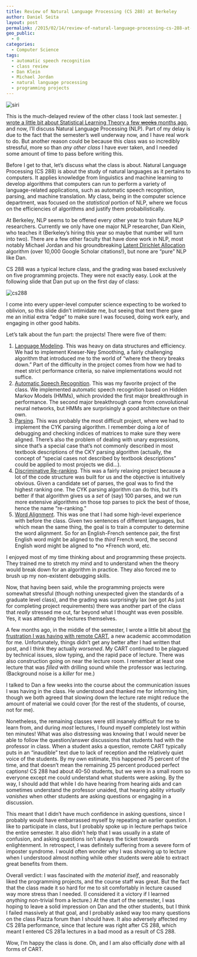 ```yaml
---
title: Review of Natural Language Processing (CS 288) at Berkeley
author: Daniel Seita
layout: post
permalink: /2015/02/14/review-of-natural-language-processing-cs-288-at-berkeley/
geo_public:
  - 0
categories:
  - Computer Science
tags:
  - automatic speech recognition
  - class review
  - Dan Klein
  - Michael Jordan
  - natural language processing
  - programming projects
---
```


<img src="{{site.url}}/assets/siri.png" alt="siri">

This is the much-delayed review of the other class I took last semester. [I wrote a little bit about
Statistical Learning Theory a few <del>weeks</del> months ago][2], and now, I&#8217;ll discuss
Natural Language Processing (NLP). Part of my delay is due to the fact that the semester&#8217;s
well underway now, and I have real work to do. But another reason could be because this class was so
incredibly stressful, more so than *any other class* I have ever taken, and I needed some amount of
time to pass before writing this.

Before I get to that, let&#8217;s discuss what the class is about. Natural Language Processing (CS
288) is about the study of natural languages as it pertains to computers. It applies knowledge from
linguistics and machine learning to develop algorithms that computers can run to perform a variety
of language-related applications, such as automatic speech recognition, parsing, and machine
translation. My class, being in the computer science department, was focused on the *statistical*
portion of NLP, where we focus on the efficiencies of algorithms and justify them probabilistically.

At Berkeley, NLP seems to be offered every other year to train future NLP researchers. Currently we
only have one major NLP researcher, Dan Klein, who teaches it (Berkeley&#8217;s hiring this year so
maybe that number will turn into two). There are a few other faculty that have done work in NLP,
most notably Michael Jordan and his groundbreaking [Latent Dirichlet Allocation][3] algorithm (over
10,000 Google Scholar citations!), but none are &#8220;pure&#8221; NLP like Dan.

CS 288 was a typical lecture class, and the grading was based exclusively on five programming
projects. They were not exactly easy. Look at the following slide that Dan put up on the first day
of class:

<img src="{{site.url}}/assets/CS288_Slide.png" alt="cs288">

I come into every upper-level computer science expecting to be worked to oblivion, so this slide
didn&#8217;t intimidate me, but seeing that text there gave me an initial extra &#8220;edge&#8221;
to make sure I was focused, doing work early, and engaging in other good habits.

Let&#8217;s talk about the fun part: the projects! There were five of them:

  1. [Language Modeling][5]. This was heavy on data structures and efficiency. We had to implement Kneser-Ney Smoothing, a fairly challenging algorithm that introduced me to the world of &#8220;where the theory breaks down.&#8221; Part of the difficulty in the project comes from how we had to meet strict performance criteria, so naive implementations would not suffice.
  2. [Automatic Speech Recognition][6]. This was my favorite project of the class. We implemented automatic speech recognition based on Hidden Markov Models (HMMs), which provided the first major breakthrough in performance. The second major breakthrough came from convolutional neural networks, but HMMs are surprisingly a good architecture on their own.
  3. [Parsing][7]. This was probably the most difficult project, where we had to implement the CYK parsing algorithm. I remember doing a *lot* of debugging and checking indices of matrices to make sure they were aligned. There&#8217;s also the problem of dealing with unary expressions, since that&#8217;s a special case that&#8217;s not commonly described in most textbook descriptions of the CKY parsing algorithm (actually, the concept of &#8220;special cases not described by textbook descriptions&#8221; could be applied to most projects we did&#8230;).
  4. [Discriminative Re-ranking][8]. This was a fairly relaxing project because a lot of the code structure was built for us and the objective is intuitively obvious. Given a candidate set of parses, the goal was to find the highest ranking one. The CYK parsing algorithm can do this, but it&#8217;s better if that algorithm gives us a *set* of (say) 100 parses, and we run more extensive algorithms on those top parses to pick the best of those, hence the name &#8220;re-ranking.&#8221;
  5. [Word Alignment][9]. This was one that I had some high-level experience with before the class. Given two sentences of different languages, but which mean the same thing, the goal is to train a computer to determine the word alignment. So for an English-French sentence pair, the first English word might be aligned to the *third* French word, the second English word might be aligned to *no *French word, etc.

I enjoyed most of my time thinking about and programming these projects. They trained me to stretch
my mind and to understand when the theory would break down for an algorithm in practice. They also
forced me to brush up my non-existent debugging skills.

Now, that having been said, while the programming projects were somewhat stressful (though nothing
unexpected given the standards of a graduate level class), and the grading was surprisingly lax (we
got As just for completing project requirements) there was another part of the class that *really*
stressed me out, far beyond what I thought was even possible. Yes, it was attending the lectures
themselves.

A few months ago, in the middle of the semester, I wrote a little bit about [the frustration I was
having with remote CART][10], a new academic accommodation for me. Unfortunately, things
didn&#8217;t get any better after I had written that post, and I think they actually *worsened*. My
CART continued to be plagued by technical issues, slow typing, and the rapid pace of lecture. There
was also construction going on near the lecture room. I remember at least one lecture that was
*filled* with drilling sound while the professor was lecturing. (Background noise is a *killer* for
me.)

I talked to Dan a few weeks into the course about the communication issues I was having in the
class. He understood and thanked me for informing him, though we both agreed that slowing down the
lecture rate might reduce the amount of material we could cover (for the rest of the students, of
course, not for me).

Nonetheless, the remaining classes were still insanely difficult for me to learn from, and during
*most* lectures, I found myself completely lost within ten minutes! What was also distressing was
knowing that I would never be able to follow the question/answer discussions that students had with
the professor in class. When a student asks a question, remote CART typically puts in an
&#8220;inaudible&#8221; text due to lack of reception and the relatively quiet voice of the
students. By my own estimate, this happened 75 percent of the time, and that doesn&#8217;t mean the
remaining 25 percent produced perfect captions! CS 288 had about 40-50 students, but we were in a
small room so everyone except me could understand what students were asking. By the way, I should
add that while I do have hearing from hearing aids and can sometimes understand the professor
unaided, that hearing ability *virtually vanishes* when other students are asking questions or
engaging in a discussion.

This meant that I didn&#8217;t have much confidence in asking questions, since I probably would have
embarrassed myself by repeating an earlier question. I like to participate in class, but I probably
spoke up in lecture perhaps twice the entire semester. It also didn&#8217;t help that I was usually
in a state of confusion, and asking questions isn&#8217;t always the ticket towards enlightenment.
In retrospect, I was definitely suffering from a severe form of imposter syndrome. I would often
wonder why I was showing up to lecture when I understood almost nothing while other students were
able to extract great benefits from them.

Overall verdict: I was fascinated with *the material itself*, and reasonably liked the programming
projects, and the course staff was great. But the fact that the class made it so hard for me to sit
comfortably in lecture caused way more stress than I needed. (I considered it a victory if I learned
*anything* non-trivial from a lecture.) At the start of the semester, I was hoping to leave a solid
impression on Dan and the other students, but I think I failed massively at that goal, and I
probably asked way too many questions on the class Piazza forum than I should have. It also
adversely affected my CS 281a performance, since that lecture was right after CS 288, which meant I
entered CS 281a lectures in a bad mood as a result of CS 288.

Wow, I&#8217;m happy the class is done. Oh, and I am also officially *done* with all forms of CART.

 [1]: https://seitad.files.wordpress.com/2014/12/siri.jpg
 [2]: https://danieltakeshi.github.io/2014/12/30/review-of-statistical-learning-theory-cs-281a-at-berkeley/
 [3]: http://machinelearning.wustl.edu/mlpapers/paper_files/BleiNJ03.pdf
 [4]: https://seitad.files.wordpress.com/2015/01/cs288_slide.png
 [5]: http://www.cs.berkeley.edu/~klein/cs288/fa14/assignment1.pdf
 [6]: http://www.cs.berkeley.edu/~klein/cs288/fa14/assign_speech.pdf
 [7]: http://www.cs.berkeley.edu/~klein/cs288/fa14/assign_parsing.pdf
 [8]: http://www.cs.berkeley.edu/~klein/cs288/fa14/assign_rerank.pdf
 [9]: http://www.cs.berkeley.edu/~klein/cs288/fa14/assign_align.pdf
 [10]: https://danieltakeshi.github.io/2014/10/05/after-a-few-weeks-of-cart-why-do-i-feel-dissatisfied/
